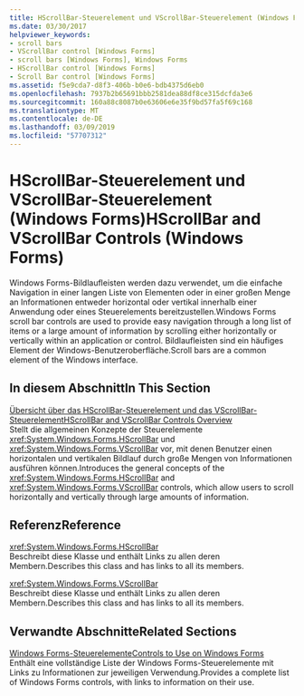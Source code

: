 ```yaml
---
title: HScrollBar-Steuerelement und VScrollBar-Steuerelement (Windows Forms)
ms.date: 03/30/2017
helpviewer_keywords:
- scroll bars
- VScrollBar control [Windows Forms]
- scroll bars [Windows Forms], Windows Forms
- HScrollBar control [Windows Forms]
- Scroll Bar control [Windows Forms]
ms.assetid: f5e9cda7-d8f3-406b-b0e6-bdb4375d6eb0
ms.openlocfilehash: 7937b2b65691bbb2581dea88df8ce315dcfda3e6
ms.sourcegitcommit: 160a88c8087b0e63606e6e35f9bd57fa5f69c168
ms.translationtype: MT
ms.contentlocale: de-DE
ms.lasthandoff: 03/09/2019
ms.locfileid: "57707312"
---
```

# <a name="hscrollbar-and-vscrollbar-controls-windows-forms"></a><span data-ttu-id="35554-102">HScrollBar-Steuerelement und VScrollBar-Steuerelement (Windows Forms)</span><span class="sxs-lookup"><span data-stu-id="35554-102">HScrollBar and VScrollBar Controls (Windows Forms)</span></span>
<span data-ttu-id="35554-103">Windows Forms-Bildlaufleisten werden dazu verwendet, um die einfache Navigation in einer langen Liste von Elementen oder in einer großen Menge an Informationen entweder horizontal oder vertikal innerhalb einer Anwendung oder eines Steuerelements bereitzustellen.</span><span class="sxs-lookup"><span data-stu-id="35554-103">Windows Forms scroll bar controls are used to provide easy navigation through a long list of items or a large amount of information by scrolling either horizontally or vertically within an application or control.</span></span> <span data-ttu-id="35554-104">Bildlaufleisten sind ein häufiges Element der Windows-Benutzeroberfläche.</span><span class="sxs-lookup"><span data-stu-id="35554-104">Scroll bars are a common element of the Windows interface.</span></span>  
  
## <a name="in-this-section"></a><span data-ttu-id="35554-105">In diesem Abschnitt</span><span class="sxs-lookup"><span data-stu-id="35554-105">In This Section</span></span>  
 [<span data-ttu-id="35554-106">Übersicht über das HScrollBar-Steuerelement und das VScrollBar-Steuerelement</span><span class="sxs-lookup"><span data-stu-id="35554-106">HScrollBar and VScrollBar Controls Overview</span></span>](hscrollbar-and-vscrollbar-controls-overview-windows-forms.md)  
 <span data-ttu-id="35554-107">Stellt die allgemeinen Konzepte der Steuerelemente <xref:System.Windows.Forms.HScrollBar> und <xref:System.Windows.Forms.VScrollBar> vor, mit denen Benutzer einen horizontalen und vertikalen Bildlauf durch große Mengen von Informationen ausführen können.</span><span class="sxs-lookup"><span data-stu-id="35554-107">Introduces the general concepts of the <xref:System.Windows.Forms.HScrollBar> and <xref:System.Windows.Forms.VScrollBar> controls, which allow users to scroll horizontally and vertically through large amounts of information.</span></span>  
  
## <a name="reference"></a><span data-ttu-id="35554-108">Referenz</span><span class="sxs-lookup"><span data-stu-id="35554-108">Reference</span></span>  
 <xref:System.Windows.Forms.HScrollBar>  
 <span data-ttu-id="35554-109">Beschreibt diese Klasse und enthält Links zu allen deren Membern.</span><span class="sxs-lookup"><span data-stu-id="35554-109">Describes this class and has links to all its members.</span></span>  
  
 <xref:System.Windows.Forms.VScrollBar>  
 <span data-ttu-id="35554-110">Beschreibt diese Klasse und enthält Links zu allen deren Membern.</span><span class="sxs-lookup"><span data-stu-id="35554-110">Describes this class and has links to all its members.</span></span>  
  
## <a name="related-sections"></a><span data-ttu-id="35554-111">Verwandte Abschnitte</span><span class="sxs-lookup"><span data-stu-id="35554-111">Related Sections</span></span>  
 [<span data-ttu-id="35554-112">Windows Forms-Steuerelemente</span><span class="sxs-lookup"><span data-stu-id="35554-112">Controls to Use on Windows Forms</span></span>](controls-to-use-on-windows-forms.md)  
 <span data-ttu-id="35554-113">Enthält eine vollständige Liste der Windows Forms-Steuerelemente mit Links zu Informationen zur jeweiligen Verwendung.</span><span class="sxs-lookup"><span data-stu-id="35554-113">Provides a complete list of Windows Forms controls, with links to information on their use.</span></span>
